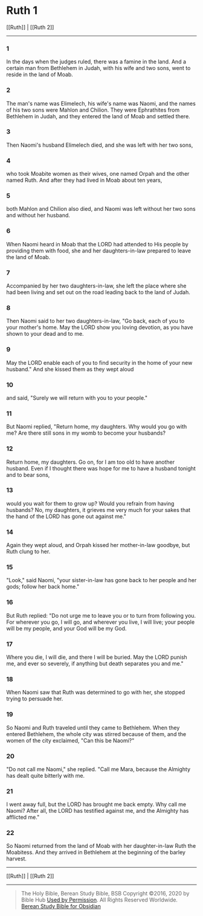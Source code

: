 # Ruth 1

[[Ruth]] | [[Ruth 2]]

---

### 1
In the days when the judges ruled, there was a famine in the land. And a certain man from Bethlehem in Judah, with his wife and two sons, went to reside in the land of Moab.

### 2
The man's name was Elimelech, his wife's name was Naomi, and the names of his two sons were Mahlon and Chilion. They were Ephrathites from Bethlehem in Judah, and they entered the land of Moab and settled there.

### 3
Then Naomi's husband Elimelech died, and she was left with her two sons,

### 4
who took Moabite women as their wives, one named Orpah and the other named Ruth. And after they had lived in Moab about ten years,

### 5
both Mahlon and Chilion also died, and Naomi was left without her two sons and without her husband.

### 6
When Naomi heard in Moab that the LORD had attended to His people by providing them with food, she and her daughters-in-law prepared to leave the land of Moab.

### 7
Accompanied by her two daughters-in-law, she left the place where she had been living and set out on the road leading back to the land of Judah.

### 8
Then Naomi said to her two daughters-in-law, "Go back, each of you to your mother's home. May the LORD show you loving devotion, as you have shown to your dead and to me.

### 9
May the LORD enable each of you to find security in the home of your new husband." And she kissed them as they wept aloud

### 10
and said, "Surely we will return with you to your people."

### 11
But Naomi replied, "Return home, my daughters. Why would you go with me? Are there still sons in my womb to become your husbands?

### 12
Return home, my daughters. Go on, for I am too old to have another husband. Even if I thought there was hope for me to have a husband tonight and to bear sons,

### 13
would you wait for them to grow up? Would you refrain from having husbands? No, my daughters, it grieves me very much for your sakes that the hand of the LORD has gone out against me."

### 14
Again they wept aloud, and Orpah kissed her mother-in-law goodbye, but Ruth clung to her.

### 15
"Look," said Naomi, "your sister-in-law has gone back to her people and her gods; follow her back home."

### 16
But Ruth replied: "Do not urge me to leave you or to turn from following you. For wherever you go, I will go, and wherever you live, I will live; your people will be my people, and your God will be my God.

### 17
Where you die, I will die, and there I will be buried. May the LORD punish me, and ever so severely, if anything but death separates you and me."

### 18
When Naomi saw that Ruth was determined to go with her, she stopped trying to persuade her.

### 19
So Naomi and Ruth traveled until they came to Bethlehem. When they entered Bethlehem, the whole city was stirred because of them, and the women of the city exclaimed, "Can this be Naomi?"

### 20
"Do not call me Naomi," she replied. "Call me Mara, because the Almighty has dealt quite bitterly with me.

### 21
I went away full, but the LORD has brought me back empty. Why call me Naomi? After all, the LORD has testified against me, and the Almighty has afflicted me."

### 22
So Naomi returned from the land of Moab with her daughter-in-law Ruth the Moabitess. And they arrived in Bethlehem at the beginning of the barley harvest.

---

[[Ruth]] | [[Ruth 2]]

---

> The Holy Bible, Berean Study Bible, BSB
> Copyright &copy;2016, 2020 by Bible Hub
> [Used by Permission](https://berean.bible/terms.htm). All Rights Reserved Worldwide.
> [Berean Study Bible for Obsidian](https://github.com/gapmiss/berean-study-bible-for-obsidian)</small>

